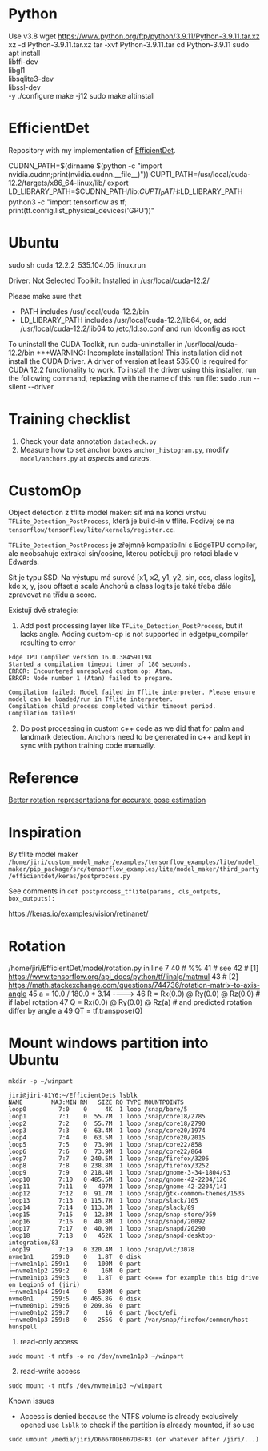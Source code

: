 # Python
Use v3.8
wget https://www.python.org/ftp/python/3.9.11/Python-3.9.11.tar.xz
xz -d Python-3.9.11.tar.xz
tar -xvf Python-3.9.11.tar
cd Python-3.9.11
sudo apt install        \
      libffi-dev        \
      libgl1            \
      libsqlite3-dev    \
      libssl-dev        \
      -y
./configure
make -j12
sudo make altinstall

# EfficientDet

Repository with my implementation of [EfficientDet](https://arxiv.org/abs/1911.09070).

CUDNN_PATH=$(dirname $(python -c "import nvidia.cudnn;print(nvidia.cudnn.__file__)"))
CUPTI_PATH=/usr/local/cuda-12.2/targets/x86_64-linux/lib/
export LD_LIBRARY_PATH=$CUDNN_PATH/lib:$CUPTI_PATH:$LD_LIBRARY_PATH
python3 -c "import tensorflow as tf; print(tf.config.list_physical_devices('GPU'))"

# Ubuntu
sudo sh cuda_12.2.2_535.104.05_linux.run

Driver:   Not Selected
Toolkit:  Installed in /usr/local/cuda-12.2/

Please make sure that
 -   PATH includes /usr/local/cuda-12.2/bin
 -   LD_LIBRARY_PATH includes /usr/local/cuda-12.2/lib64, or, add /usr/local/cuda-12.2/lib64 to /etc/ld.so.conf and run ldconfig as root

To uninstall the CUDA Toolkit, run cuda-uninstaller in /usr/local/cuda-12.2/bin
***WARNING: Incomplete installation! This installation did not install the CUDA Driver. A driver of version at least 535.00 is required for CUDA 12.2 functionality to work.
To install the driver using this installer, run the following command, replacing <CudaInstaller> with the name of this run file:
    sudo <CudaInstaller>.run --silent --driver
# Training checklist
1. Check your data annotation `datacheck.py`
2. Measure how to set anchor boxes `anchor_histogram.py`, modify `model/anchors.py` at *aspects* and *areas*.

# CustomOp
Object detection z tflite model maker: síť má na konci vrstvu `TFLite_Detection_PostProcess`, která je build-in v tflite. Podívej se na `tensorflow/tensorflow/lite/kernels/register.cc`.

`TFLite_Detection_PostProcess` je zřejmně kompatibilní s EdgeTPU compiler, ale neobsahuje extrakci sin/cosine, kterou potřebuji pro rotaci blade v Edwards.

Sít je typu SSD. Na výstupu má surové
[x1, x2, y1, y2, sin, cos, class logits], kde x, y, jsou offset a scale Anchorů a class logits je také třeba dále zpravovat na třídu a score.

Existují dvě strategie:
1) Add post processing layer like `TFLite_Detection_PostProcess`, but it lacks angle. Adding custom-op is not supported in edgetpu_compiler resulting to error

```
Edge TPU Compiler version 16.0.384591198
Started a compilation timeout timer of 180 seconds.
ERROR: Encountered unresolved custom op: Atan.
ERROR: Node number 1 (Atan) failed to prepare.

Compilation failed: Model failed in Tflite interpreter. Please ensure model can be loaded/run in Tflite interpreter.
Compilation child process completed within timeout period.
Compilation failed! 
```

2) Do post processing in custom c++ code as we did that for palm and landmark detection. Anchors need to be generated in c++ and kept in sync with python training code manually.

# Reference
[Better rotation representations for accurate pose estimation](https://towardsdatascience.com/better-rotation-representations-for-accurate-pose-estimation-e890a7e1317f)

# Inspiration
By tflite model maker
`/home/jiri/custom_model_maker/examples/tensorflow_examples/lite/model_maker/pip_package/src/tensorflow_examples/lite/model_maker/third_party/efficientdet/keras/postprocess.py`

See comments in `def postprocess_tflite(params, cls_outputs, box_outputs):`

https://keras.io/examples/vision/retinanet/

# Rotation
/home/jiri/EfficientDet/model/rotation.py in line 7
      40 # %%
      41 # see
      42 # [1] https://www.tensorflow.org/api_docs/python/tf/linalg/matmul
      43 # [2] https://math.stackexchange.com/questions/744736/rotation-matrix-to-axis-angle
      45 a = 10.0 / 180.0 * 3.14
----> 46 R = Rx(0.0) @ Ry(0.0) @ Rz(0.0)  # if label rotation
      47 Q = Rx(0.0) @ Ry(0.0) @ Rz(a)  # and predicted rotation differ by angle a
     49 QT = tf.transpose(Q)

# Mount windows partition into Ubuntu
```
mkdir -p ~/winpart
```

```
jiri@jiri-81Y6:~/EfficientDet$ lsblk
NAME        MAJ:MIN RM   SIZE RO TYPE MOUNTPOINTS
loop0         7:0    0     4K  1 loop /snap/bare/5
loop1         7:1    0  55.7M  1 loop /snap/core18/2785
loop2         7:2    0  55.7M  1 loop /snap/core18/2790
loop3         7:3    0  63.4M  1 loop /snap/core20/1974
loop4         7:4    0  63.5M  1 loop /snap/core20/2015
loop5         7:5    0  73.9M  1 loop /snap/core22/858
loop6         7:6    0  73.9M  1 loop /snap/core22/864
loop7         7:7    0 240.5M  1 loop /snap/firefox/3206
loop8         7:8    0 238.8M  1 loop /snap/firefox/3252
loop9         7:9    0 218.4M  1 loop /snap/gnome-3-34-1804/93
loop10        7:10   0 485.5M  1 loop /snap/gnome-42-2204/126
loop11        7:11   0   497M  1 loop /snap/gnome-42-2204/141
loop12        7:12   0  91.7M  1 loop /snap/gtk-common-themes/1535
loop13        7:13   0 115.7M  1 loop /snap/slack/105
loop14        7:14   0 113.3M  1 loop /snap/slack/89
loop15        7:15   0  12.3M  1 loop /snap/snap-store/959
loop16        7:16   0  40.8M  1 loop /snap/snapd/20092
loop17        7:17   0  40.9M  1 loop /snap/snapd/20290
loop18        7:18   0   452K  1 loop /snap/snapd-desktop-integration/83
loop19        7:19   0 320.4M  1 loop /snap/vlc/3078
nvme1n1     259:0    0   1.8T  0 disk 
├─nvme1n1p1 259:1    0   100M  0 part 
├─nvme1n1p2 259:2    0    16M  0 part 
├─nvme1n1p3 259:3    0   1.8T  0 part <<=== for example this big drive on Legion5 of (jiri)
└─nvme1n1p4 259:4    0   530M  0 part 
nvme0n1     259:5    0 465.8G  0 disk 
├─nvme0n1p1 259:6    0 209.8G  0 part 
├─nvme0n1p2 259:7    0     1G  0 part /boot/efi
└─nvme0n1p3 259:8    0   255G  0 part /var/snap/firefox/common/host-hunspell
```

1) read-only access
```
sudo mount -t ntfs -o ro /dev/nvme1n1p3 ~/winpart
```

2) read-write access
```
sudo mount -t ntfs /dev/nvme1n1p3 ~/winpart
```

Known issues
- Access is denied because the NTFS volume is already exclusively opened
use `lsblk` to check if the partition is already mounted, if so use

```
sudo umount /media/jiri/D6667DDE667DBFB3 (or whatever after /jiri/...)
```